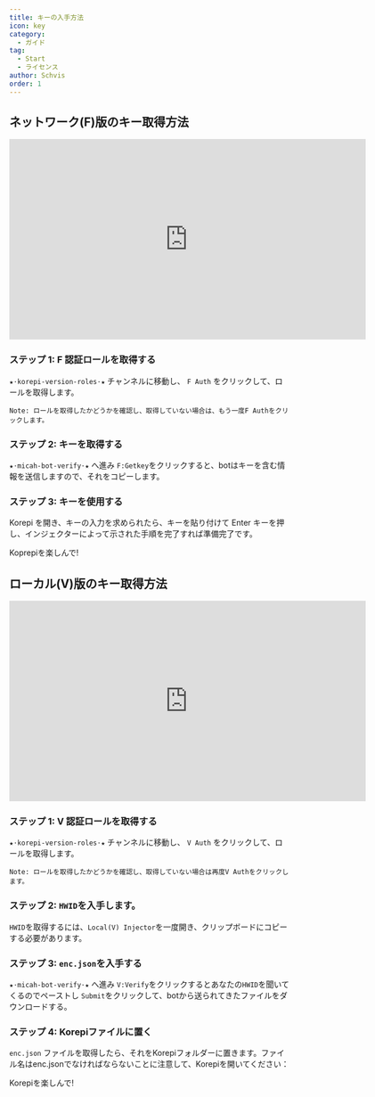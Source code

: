 ```yaml
---
title: キーの入手方法
icon: key
category:
  - ガイド
tag:
  - Start
  - ライセンス
author: Schvis
order: 1
---
```


## ネットワーク(F)版のキー取得方法

<div class="iframe-container"><iframe width="640" height="360" src="https://www.youtube.com/embed/-9bXOMH0-WM" title="Korepi - How to get V key" frameborder="0" allow="accelerometer; autoplay; clipboard-write; encrypted-media; gyroscope; picture-in-picture; web-share" allowfullscreen></iframe></div>

### ステップ 1: F 認証ロールを取得する

 `★⋅korepi-version-roles⋅★` チャンネルに移動し、 `F Auth` をクリックして、ロールを取得します。

`Note: ロールを取得したかどうかを確認し、取得していない場合は、もう一度F Authをクリックします。`

### ステップ 2: キーを取得する

`⁠★⋅micah-bot-verify⋅★` へ進み `F:Getkey`をクリックすると、botはキーを含む情報を送信しますので、それをコピーします。

### ステップ 3: キーを使用する

Korepi を開き、キーの入力を求められたら、キーを貼り付けて Enter キーを押し、インジェクターによって示された手順を完了すれば準備完了です。

Koprepiを楽しんで!

## ローカル(V)版のキー取得方法

<div class="iframe-container"><iframe width="640" height="360" src="https://www.youtube.com/embed/OTCSboZdexc" title="Korepi - How to get V key" frameborder="0" allow="accelerometer; autoplay; clipboard-write; encrypted-media; gyroscope; picture-in-picture; web-share" allowfullscreen></iframe></div>

### ステップ 1: V 認証ロールを取得する

`★⋅korepi-version-roles⋅★` チャンネルに移動し、 `V Auth` をクリックして、ロールを取得します。

`Note: ロールを取得したかどうかを確認し、取得していない場合は再度V Authをクリックします。`

### ステップ 2:  `HWID`を入手します。

`HWID`を取得するには、`Local(V) Injector`を一度開き、クリップボードにコピーする必要があります。

### ステップ 3:  `enc.json`を入手する

 `⁠★⋅micah-bot-verify⋅★` へ進み `V:Verify`をクリックするとあなたの`HWID`を聞いてくるのでペーストし `Submit`をクリックして、botから送られてきたファイルをダウンロードする。

### ステップ 4: Korepiファイルに置く

`enc.json` ファイルを取得したら、それをKorepiフォルダーに置きます。ファイル名はenc.jsonでなければならないことに注意して、Korepiを開いてください：

Korepiを楽しんで!
